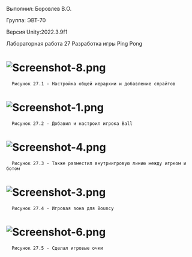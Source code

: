 Выполнил: Боровлев В.О.
   
Группа: ЭВТ-70

Версия Unity:2022.3.9f1

Лабораторная работа 27 Разработка игры Ping Pong

# ![Screenshot-8.png](https://i.postimg.cc/Qd5NcBNv/Screenshot-8.png)
      Рисунок 27.1 - Настройка общей иерархии и добавление спрайтов

# ![Screenshot-1.png](https://i.postimg.cc/7h38fznN/Screenshot-1.png)
      Рисунок 27.2 - Добавил и настроил игрока Ball

# ![Screenshot-4.png](https://i.postimg.cc/7PMWJqyX/Screenshot-4.png)
      Рисунок 27.3 - Также разместил внутриигровую линию между игрком и ботом

# ![Screenshot-3.png](https://i.postimg.cc/x1WRFZ2c/Screenshot-3.png)
      Рисунок 27.4 - Игровая зона для Bouncy

# ![Screenshot-6.png](https://i.postimg.cc/T14m5y2p/Screenshot-6.png)
      Рисунок 27.5 - Сделал игровые очки
